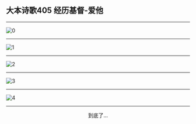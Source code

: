 
## 大本诗歌405 经历基督-爱他
        
<div id="aplayer0"></div>

---

<img alt="0" data-original="/data/d0405/0.png">

---

<img alt="1" data-original="/data/d0405/1.png">

---

<img alt="2" data-original="/data/d0405/2.png">

---

<img alt="3" data-original="/data/d0405/3.png">

---

<img alt="4" data-original="/data/d0405/4.png">

---

<p style="text-align: center">到底了...</p>

<script src="/js/dist-view.js"></script>

<script>
MAIN.id = 'd0405';
        
const ap0 = new APlayer({
    container: document.getElementById('aplayer0'),
    volume: 1,
    loop: 'none',
    preload: 'none',
    audio: [{
        name: '大本诗歌405.mp3',
        artist: '大本诗歌',
        url: 'https://res.wx.qq.com/voice/getvoice?mediaid=MzI0NTk3MDM5M18yMjQ3NDkyNDY2',
        cover: '/favicon'
    }]
});
</script>
